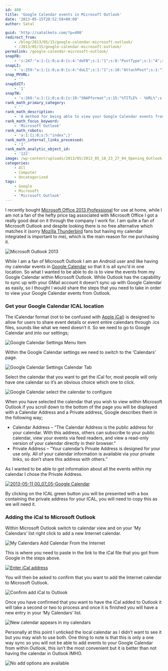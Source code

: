 ```yaml
---
id: 400
title: 'Google Calendar events in Microsoft Outlook'
date: '2013-05-15T20:52:58+00:00'
author: Satal

guid: 'http://satalketo.com/?p=400'
redirect_from:
    - /blog/2013/05/15/google-calendar-microsoft-outlook/
    - /2013/05/15/google-calendar-microsoft-outlook/
permalink: /google-calendar-microsoft-outlook/
snapFB:
    - 's:247:"a:1:{i:0;a:8:{s:4:"doFB";s:1:"1";s:8:"PostType";s:1:"A";s:10:"AttachPost";s:1:"1";s:10:"SNAPformat";s:51:"New post (%TITLE%) has been published on %SITENAME%";s:9:"isAutoImg";s:1:"A";s:8:"imgToUse";b:0;s:9:"isAutoURL";s:1:"A";s:8:"urlToUse";b:0;}}";'
snapLI:
    - 's:259:"a:1:{i:0;a:8:{s:4:"doLI";s:1:"1";s:10:"AttachPost";s:1:"1";s:10:"SNAPformat";s:41:"New post has been published on %SITENAME%";s:11:"SNAPformatT";s:18:"New Post - %TITLE%";s:9:"isAutoImg";s:1:"A";s:8:"imgToUse";b:0;s:9:"isAutoURL";s:1:"A";s:8:"urlToUse";b:0;}}";'
snap_MYURL:
    - ''
snapEdIT:
    - '1'
snapTW:
    - 's:268:"a:1:{i:0;a:8:{s:10:"SNAPformat";s:15:"%TITLE% - %URL%";s:8:"attchImg";s:1:"1";s:9:"isAutoImg";s:1:"A";s:8:"imgToUse";s:0:"";s:9:"msgFormat";s:59:"New post (%TITLE%) has been published on %SITENAME% - %URL%";s:9:"isAutoURL";s:1:"A";s:8:"urlToUse";s:0:"";s:2:"do";i:0;}}";'
rank_math_primary_category:
    - ''
rank_math_description:
    - 'A method for being able to view your Google Calendar events from within Microsoft Outlook'
rank_math_focus_keyword:
    - 'Microsoft Outlook'
rank_math_robots:
    - 'a:1:{i:0;s:5:"index";}'
rank_math_internal_links_processed:
    - '1'
rank_math_analytic_object_id:
    - '122'
image: /wp-content/uploads/2013/05/2013_05_10_23_27_04_Opening_Outlook-1.png
categories:
    - All
    - Computer
    - Uncategorized
tags:
    - Google
    - Microsoft
    - 'Microsoft Outlook'
---
```


I recently bought [Microsoft Office 2013 Professional](http://office.microsoft.com/ "Microsoft Office 2013") for use at home, while I am not a fan of the hefty price tag associated with Microsoft Office I got a really good deal on it through the company I work for. I am quite a fan of Microsoft Outlook and despite looking there is no free alternative which matches it (sorry [Mozilla Thunderbird](https://www.mozilla.org/en-US/thunderbird/ "Mozilla Thunderbird") fans but having my calendar integrated is important to me), which is the main reason for me purchasing it.

![Microsoft Outlook 2013](https://samjenkins.com/wp-content/uploads/2013/05/2013_05_10_23_27_04_Opening_Outlook.png)

While I am a fan of Microsoft Outlook I am an Android user and like having my calendar events in [Google Calendar](http://calendar.google.com/ "Google Calendar") so that it is all sync’d in one location. So what I wanted to be able to do is to view the events from my Google Calendar within Microsoft Outlook. While Outlook has the capability to sync up with your GMail account it doesn’t sync up with Google Calendar as easily, so I thought I would share the steps that you need to take in order to view your Google Calendar events from Outlook.

### Get your Google Calendar ICAL location

The iCalendar format (not to be confused with [Apple iCal](http://www.apple.com/uk/support/ical/ "Apple iCal")) is designed to allow for users to share event details or event entire calendars through .ics files, sounds like what we need doesn’t it. So we need to go to Google Calendar and into our settings;

![Google Calendar Settings Menu Item](https://samjenkins.com/wp-content/uploads/2013/05/2013_05_11_00_02_38_Google_Calendar.png)

Within the Google Calendar settings we need to switch to the ‘Calendars’ page.

![Google Calendar Settings Calendar Tab](https://samjenkins.com/wp-content/uploads/2013/05/2013-05-11-00_04_41-Google-Calendar.png)

Select the calendar that you want to get the iCal for, most people will only have one calendar so it’s an obvious choice which one to click.

![Google Calendar select the calendar to configure](https://samjenkins.com/wp-content/uploads/2013/05/2013-05-11-00_06_08-Google-Calendar.png)

When you have selected the calendar that you wish to view within Microsoft Outlook if you scroll down to the bottom of the page you will be displayed with a Calendar Address and a Private address, Google describes them in the following way;

- <span style="line-height: 13px">Calendar Address – “The Calendar Address is the public address for your calendar. With this address, others can subscribe to your public calendar, view your events via feed readers, and view a read-only version of your calendar directly in their browser.”</span>
- Private Address – “Your calendar’s Private Address is designed for your use only. All of your calendar information is available via your private links, so don’t share this address with others.”

As I wanted to be able to get information about all the events within my calendar I chose the Private Address.

[![2013-05-11 00_07_05-Google Calendar](https://samjenkins.com/wp-content/uploads/2013/05/2013-05-11-00_07_05-Google-Calendar.png)](https://samjenkins.com/wp-content/uploads/2013/05/2013-05-11-00_07_05-Google-Calendar.png)

By clicking on the ICAL green button you will be presented with a box containing the private address for your ICAL, you will need to copy this as we will need it.

### Adding the iCal to Microsoft Outlook

Within Microsoft Outlook switch to calendar view and on your ‘My Calendars’ list right click to add a new Internet calendar.

![My Calendars Add Calendar From the Internet](https://samjenkins.com/wp-content/uploads/2013/05/2013-05-11-00_12_20-Calendar-This-computer-only-satalketo@gmail.com-Outlook.png)

This is where you need to paste in the link to the iCal file that you got from Google in the steps above.

[![Enter iCal address](https://samjenkins.com/wp-content/uploads/2013/05/2013-05-11-00_13_11-New-Internet-Calendar-Subscription.png)](https://samjenkins.com/wp-content/uploads/2013/05/2013-05-11-00_13_11-New-Internet-Calendar-Subscription.png)

You will then be asked to confirm that you want to add the Internet calendar to Microsoft Outlook.

![Confirm add iCal to Outlook](https://samjenkins.com/wp-content/uploads/2013/05/2013-05-11-00_13_31-Microsoft-Outlook.png)

Once you have confirmed that you want to have the iCal added to Outlook it will take a second or two to process and once it is finished you will have a new entry in your ‘My Calendars’ list.

![New calendar appears in my calendars](https://samjenkins.com/wp-content/uploads/2013/05/2013-05-11-00_14_32-Calendar-This-computer-only-satalketo@gmail.com-Outlook.png)

Personally at this point I unticked the local calendar as I didn’t want to see it but you may wish to use both. One thing to note is that this is only a one way sync so you will not be able to add events to your Google Calendar from within Outlook, this isn’t the most convenient but it is better than not having the calendar in Outlook IMHO.

![No add options are available](https://samjenkins.com/wp-content/uploads/2013/05/2013-05-11-00_31_21-.png)